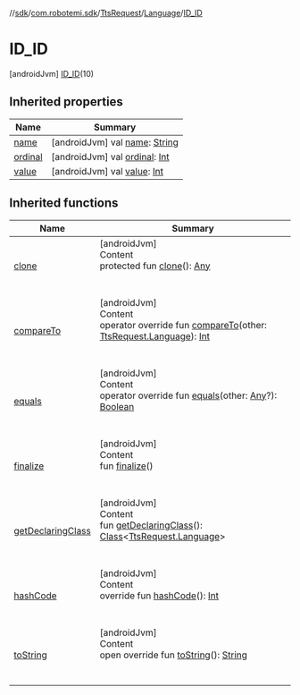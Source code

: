 //[sdk](../../../../../index.md)/[com.robotemi.sdk](../../../index.md)/[TtsRequest](../../index.md)/[Language](../index.md)/[ID_ID](index.md)



# ID_ID  
 [androidJvm] [ID_ID](index.md)(10)  
   


## Inherited properties  
  
|  Name |  Summary | 
|---|---|
| <a name="com.robotemi.sdk/TtsRequest.Language.ID_ID/name/#/PointingToDeclaration/"></a>[name](name.md)| <a name="com.robotemi.sdk/TtsRequest.Language.ID_ID/name/#/PointingToDeclaration/"></a> [androidJvm] val [name](name.md): [String](https://kotlinlang.org/api/latest/jvm/stdlib/kotlin/-string/index.html)   <br>|
| <a name="com.robotemi.sdk/TtsRequest.Language.ID_ID/ordinal/#/PointingToDeclaration/"></a>[ordinal](ordinal.md)| <a name="com.robotemi.sdk/TtsRequest.Language.ID_ID/ordinal/#/PointingToDeclaration/"></a> [androidJvm] val [ordinal](ordinal.md): [Int](https://kotlinlang.org/api/latest/jvm/stdlib/kotlin/-int/index.html)   <br>|
| <a name="com.robotemi.sdk/TtsRequest.Language.ID_ID/value/#/PointingToDeclaration/"></a>[value](value.md)| <a name="com.robotemi.sdk/TtsRequest.Language.ID_ID/value/#/PointingToDeclaration/"></a> [androidJvm] val [value](value.md): [Int](https://kotlinlang.org/api/latest/jvm/stdlib/kotlin/-int/index.html)   <br>|


## Inherited functions  
  
|  Name |  Summary | 
|---|---|
| <a name="kotlin/Enum/clone/#/PointingToDeclaration/"></a>[clone](../../../../com.robotemi.sdk.permission/-permission/-u-n-k-n-o-w-n/index.md#%5Bkotlin%2FEnum%2Fclone%2F%23%2FPointingToDeclaration%2F%5D%2FFunctions%2F-2100633493)| <a name="kotlin/Enum/clone/#/PointingToDeclaration/"></a>[androidJvm]  <br>Content  <br>protected fun [clone](../../../../com.robotemi.sdk.permission/-permission/-u-n-k-n-o-w-n/index.md#%5Bkotlin%2FEnum%2Fclone%2F%23%2FPointingToDeclaration%2F%5D%2FFunctions%2F-2100633493)(): [Any](https://kotlinlang.org/api/latest/jvm/stdlib/kotlin/-any/index.html)  <br><br><br>|
| <a name="kotlin/Enum/compareTo/#com.robotemi.sdk.TtsRequest.Language/PointingToDeclaration/"></a>[compareTo](../-e-s_-e-s/index.md#%5Bkotlin%2FEnum%2FcompareTo%2F%23com.robotemi.sdk.TtsRequest.Language%2FPointingToDeclaration%2F%5D%2FFunctions%2F-2100633493)| <a name="kotlin/Enum/compareTo/#com.robotemi.sdk.TtsRequest.Language/PointingToDeclaration/"></a>[androidJvm]  <br>Content  <br>operator override fun [compareTo](../-e-s_-e-s/index.md#%5Bkotlin%2FEnum%2FcompareTo%2F%23com.robotemi.sdk.TtsRequest.Language%2FPointingToDeclaration%2F%5D%2FFunctions%2F-2100633493)(other: [TtsRequest.Language](../index.md)): [Int](https://kotlinlang.org/api/latest/jvm/stdlib/kotlin/-int/index.html)  <br><br><br>|
| <a name="kotlin/Enum/equals/#kotlin.Any?/PointingToDeclaration/"></a>[equals](../../../../com.robotemi.sdk.permission/-permission/-u-n-k-n-o-w-n/index.md#%5Bkotlin%2FEnum%2Fequals%2F%23kotlin.Any%3F%2FPointingToDeclaration%2F%5D%2FFunctions%2F-2100633493)| <a name="kotlin/Enum/equals/#kotlin.Any?/PointingToDeclaration/"></a>[androidJvm]  <br>Content  <br>operator override fun [equals](../../../../com.robotemi.sdk.permission/-permission/-u-n-k-n-o-w-n/index.md#%5Bkotlin%2FEnum%2Fequals%2F%23kotlin.Any%3F%2FPointingToDeclaration%2F%5D%2FFunctions%2F-2100633493)(other: [Any](https://kotlinlang.org/api/latest/jvm/stdlib/kotlin/-any/index.html)?): [Boolean](https://kotlinlang.org/api/latest/jvm/stdlib/kotlin/-boolean/index.html)  <br><br><br>|
| <a name="kotlin/Enum/finalize/#/PointingToDeclaration/"></a>[finalize](../../../../com.robotemi.sdk.permission/-permission/-u-n-k-n-o-w-n/index.md#%5Bkotlin%2FEnum%2Ffinalize%2F%23%2FPointingToDeclaration%2F%5D%2FFunctions%2F-2100633493)| <a name="kotlin/Enum/finalize/#/PointingToDeclaration/"></a>[androidJvm]  <br>Content  <br>fun [finalize](../../../../com.robotemi.sdk.permission/-permission/-u-n-k-n-o-w-n/index.md#%5Bkotlin%2FEnum%2Ffinalize%2F%23%2FPointingToDeclaration%2F%5D%2FFunctions%2F-2100633493)()  <br><br><br>|
| <a name="kotlin/Enum/getDeclaringClass/#/PointingToDeclaration/"></a>[getDeclaringClass](../../../../com.robotemi.sdk.permission/-permission/-u-n-k-n-o-w-n/index.md#%5Bkotlin%2FEnum%2FgetDeclaringClass%2F%23%2FPointingToDeclaration%2F%5D%2FFunctions%2F-2100633493)| <a name="kotlin/Enum/getDeclaringClass/#/PointingToDeclaration/"></a>[androidJvm]  <br>Content  <br>fun [getDeclaringClass](../../../../com.robotemi.sdk.permission/-permission/-u-n-k-n-o-w-n/index.md#%5Bkotlin%2FEnum%2FgetDeclaringClass%2F%23%2FPointingToDeclaration%2F%5D%2FFunctions%2F-2100633493)(): [Class](https://developer.android.com/reference/kotlin/java/lang/Class.html)<[TtsRequest.Language](../index.md)>  <br><br><br>|
| <a name="kotlin/Enum/hashCode/#/PointingToDeclaration/"></a>[hashCode](../../../../com.robotemi.sdk.permission/-permission/-u-n-k-n-o-w-n/index.md#%5Bkotlin%2FEnum%2FhashCode%2F%23%2FPointingToDeclaration%2F%5D%2FFunctions%2F-2100633493)| <a name="kotlin/Enum/hashCode/#/PointingToDeclaration/"></a>[androidJvm]  <br>Content  <br>override fun [hashCode](../../../../com.robotemi.sdk.permission/-permission/-u-n-k-n-o-w-n/index.md#%5Bkotlin%2FEnum%2FhashCode%2F%23%2FPointingToDeclaration%2F%5D%2FFunctions%2F-2100633493)(): [Int](https://kotlinlang.org/api/latest/jvm/stdlib/kotlin/-int/index.html)  <br><br><br>|
| <a name="kotlin/Enum/toString/#/PointingToDeclaration/"></a>[toString](../../../../com.robotemi.sdk.permission/-permission/-u-n-k-n-o-w-n/index.md#%5Bkotlin%2FEnum%2FtoString%2F%23%2FPointingToDeclaration%2F%5D%2FFunctions%2F-2100633493)| <a name="kotlin/Enum/toString/#/PointingToDeclaration/"></a>[androidJvm]  <br>Content  <br>open override fun [toString](../../../../com.robotemi.sdk.permission/-permission/-u-n-k-n-o-w-n/index.md#%5Bkotlin%2FEnum%2FtoString%2F%23%2FPointingToDeclaration%2F%5D%2FFunctions%2F-2100633493)(): [String](https://kotlinlang.org/api/latest/jvm/stdlib/kotlin/-string/index.html)  <br><br><br>|

